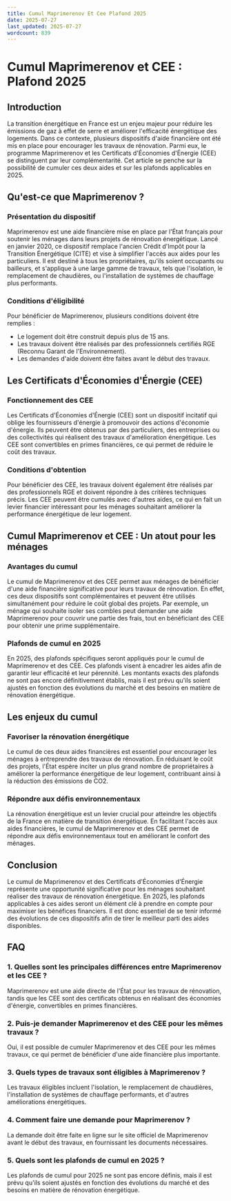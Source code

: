 ```yaml
---
title: Cumul Maprimerenov Et Cee Plafond 2025
date: 2025-07-27
last_updated: 2025-07-27
wordcount: 839
---
```


# Cumul Maprimerenov et CEE : Plafond 2025

## Introduction

La transition énergétique en France est un enjeu majeur pour réduire les émissions de gaz à effet de serre et améliorer l'efficacité énergétique des logements. Dans ce contexte, plusieurs dispositifs d'aide financière ont été mis en place pour encourager les travaux de rénovation. Parmi eux, le programme Maprimerenov et les Certificats d'Économies d'Énergie (CEE) se distinguent par leur complémentarité. Cet article se penche sur la possibilité de cumuler ces deux aides et sur les plafonds applicables en 2025.

## Qu'est-ce que Maprimerenov ?

### Présentation du dispositif

Maprimerenov est une aide financière mise en place par l'État français pour soutenir les ménages dans leurs projets de rénovation énergétique. Lancé en janvier 2020, ce dispositif remplace l'ancien Crédit d'Impôt pour la Transition Énergétique (CITE) et vise à simplifier l'accès aux aides pour les particuliers. Il est destiné à tous les propriétaires, qu'ils soient occupants ou bailleurs, et s'applique à une large gamme de travaux, tels que l'isolation, le remplacement de chaudières, ou l'installation de systèmes de chauffage plus performants.

### Conditions d'éligibilité

Pour bénéficier de Maprimerenov, plusieurs conditions doivent être remplies :

- Le logement doit être construit depuis plus de 15 ans.
- Les travaux doivent être réalisés par des professionnels certifiés RGE (Reconnu Garant de l'Environnement).
- Les demandes d'aide doivent être faites avant le début des travaux.

## Les Certificats d'Économies d'Énergie (CEE)

### Fonctionnement des CEE

Les Certificats d'Économies d'Énergie (CEE) sont un dispositif incitatif qui oblige les fournisseurs d'énergie à promouvoir des actions d'économie d'énergie. Ils peuvent être obtenus par des particuliers, des entreprises ou des collectivités qui réalisent des travaux d'amélioration énergétique. Les CEE sont convertibles en primes financières, ce qui permet de réduire le coût des travaux.

### Conditions d'obtention

Pour bénéficier des CEE, les travaux doivent également être réalisés par des professionnels RGE et doivent répondre à des critères techniques précis. Les CEE peuvent être cumulés avec d'autres aides, ce qui en fait un levier financier intéressant pour les ménages souhaitant améliorer la performance énergétique de leur logement.

## Cumul Maprimerenov et CEE : Un atout pour les ménages

### Avantages du cumul

Le cumul de Maprimerenov et des CEE permet aux ménages de bénéficier d'une aide financière significative pour leurs travaux de rénovation. En effet, ces deux dispositifs sont complémentaires et peuvent être utilisés simultanément pour réduire le coût global des projets. Par exemple, un ménage qui souhaite isoler ses combles peut demander une aide Maprimerenov pour couvrir une partie des frais, tout en bénéficiant des CEE pour obtenir une prime supplémentaire.

### Plafonds de cumul en 2025

En 2025, des plafonds spécifiques seront appliqués pour le cumul de Maprimerenov et des CEE. Ces plafonds visent à encadrer les aides afin de garantir leur efficacité et leur pérennité. Les montants exacts des plafonds ne sont pas encore définitivement établis, mais il est prévu qu'ils soient ajustés en fonction des évolutions du marché et des besoins en matière de rénovation énergétique.

## Les enjeux du cumul

### Favoriser la rénovation énergétique

Le cumul de ces deux aides financières est essentiel pour encourager les ménages à entreprendre des travaux de rénovation. En réduisant le coût des projets, l'État espère inciter un plus grand nombre de propriétaires à améliorer la performance énergétique de leur logement, contribuant ainsi à la réduction des émissions de CO2.

### Répondre aux défis environnementaux

La rénovation énergétique est un levier crucial pour atteindre les objectifs de la France en matière de transition énergétique. En facilitant l'accès aux aides financières, le cumul de Maprimerenov et des CEE permet de répondre aux défis environnementaux tout en améliorant le confort des ménages.

## Conclusion

Le cumul de Maprimerenov et des Certificats d'Économies d'Énergie représente une opportunité significative pour les ménages souhaitant réaliser des travaux de rénovation énergétique. En 2025, les plafonds applicables à ces aides seront un élément clé à prendre en compte pour maximiser les bénéfices financiers. Il est donc essentiel de se tenir informé des évolutions de ces dispositifs afin de tirer le meilleur parti des aides disponibles.

## FAQ

### 1. Quelles sont les principales différences entre Maprimerenov et les CEE ?

Maprimerenov est une aide directe de l'État pour les travaux de rénovation, tandis que les CEE sont des certificats obtenus en réalisant des économies d'énergie, convertibles en primes financières.

### 2. Puis-je demander Maprimerenov et des CEE pour les mêmes travaux ?

Oui, il est possible de cumuler Maprimerenov et des CEE pour les mêmes travaux, ce qui permet de bénéficier d'une aide financière plus importante.

### 3. Quels types de travaux sont éligibles à Maprimerenov ?

Les travaux éligibles incluent l'isolation, le remplacement de chaudières, l'installation de systèmes de chauffage performants, et d'autres améliorations énergétiques.

### 4. Comment faire une demande pour Maprimerenov ?

La demande doit être faite en ligne sur le site officiel de Maprimerenov avant le début des travaux, en fournissant les documents nécessaires.

### 5. Quels sont les plafonds de cumul en 2025 ?

Les plafonds de cumul pour 2025 ne sont pas encore définis, mais il est prévu qu'ils soient ajustés en fonction des évolutions du marché et des besoins en matière de rénovation énergétique.